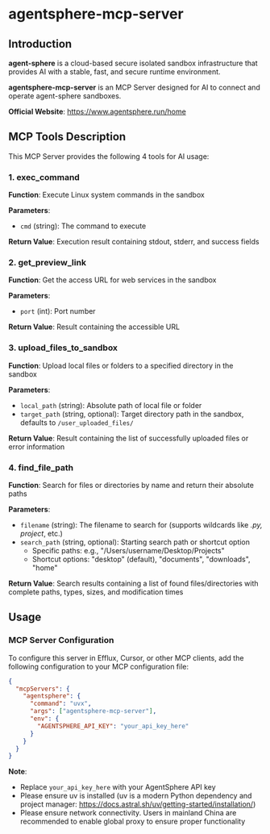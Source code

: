 # agentsphere-mcp-server

## Introduction

**agent-sphere** is a cloud-based secure isolated sandbox infrastructure that provides AI with a stable, fast, and secure runtime environment.

**agentsphere-mcp-server** is an MCP Server designed for AI to connect and operate agent-sphere sandboxes.

**Official Website**: https://www.agentsphere.run/home



## MCP Tools Description

This MCP Server provides the following 4 tools for AI usage:

### 1. exec_command
**Function**: Execute Linux system commands in the sandbox

**Parameters**:
- `cmd` (string): The command to execute

**Return Value**: Execution result containing stdout, stderr, and success fields


### 2. get_preview_link
**Function**: Get the access URL for web services in the sandbox

**Parameters**:
- `port` (int): Port number

**Return Value**: Result containing the accessible URL


### 3. upload_files_to_sandbox
**Function**: Upload local files or folders to a specified directory in the sandbox

**Parameters**:
- `local_path` (string): Absolute path of local file or folder
- `target_path` (string, optional): Target directory path in the sandbox, defaults to `/user_uploaded_files/`

**Return Value**: Result containing the list of successfully uploaded files or error information


### 4. find_file_path
**Function**: Search for files or directories by name and return their absolute paths

**Parameters**:
- `filename` (string): The filename to search for (supports wildcards like *.py, project*, etc.)
- `search_path` (string, optional): Starting search path or shortcut option
  - Specific paths: e.g., "/Users/username/Desktop/Projects"
  - Shortcut options: "desktop" (default), "documents", "downloads", "home"

**Return Value**: Search results containing a list of found files/directories with complete paths, types, sizes, and modification times


## Usage

### MCP Server Configuration

To configure this server in Efflux, Cursor, or other MCP clients, add the following configuration to your MCP configuration file:

```json
{
  "mcpServers": {
    "agentsphere": {
      "command": "uvx",
      "args": ["agentsphere-mcp-server"],
      "env": {
        "AGENTSPHERE_API_KEY": "your_api_key_here"
      }
    }
  }
}
```

**Note**:
- Replace `your_api_key_here` with your AgentSphere API key
- Please ensure uv is installed (uv is a modern Python dependency and project manager: https://docs.astral.sh/uv/getting-started/installation/)
- Please ensure network connectivity. Users in mainland China are recommended to enable global proxy to ensure proper functionality